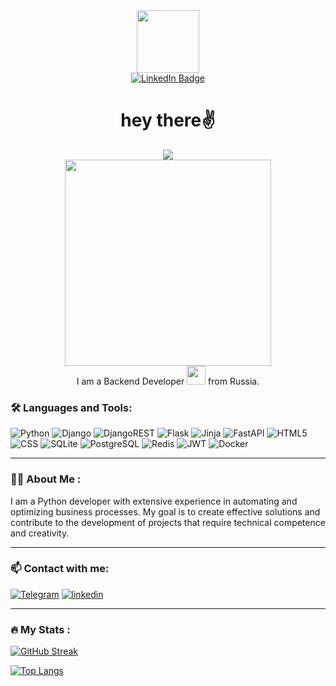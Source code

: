 <div id="header" align="center">
  <img src="https://media.giphy.com/media/v1.Y2lkPTc5MGI3NjExbWl2NnA3ZXNhdmVyMDJ1ZGM3ZjAwY3MwOGJtMHl0YnBscm10eXJheCZlcD12MV9pbnRlcm5hbF9naWZfYnlfaWQmY3Q9cw/Z9Pfqoa4fdnZayauCx/giphy.gif" width="100"/>
</div>
<div id="badges" align="center">
  <a href="https://www.linkedin.com/in/olga-efimovskikh/">
    <img src="https://img.shields.io/badge/LinkedIn-blue?style=for-the-badge&logo=linkedin&logoColor=white" alt="LinkedIn Badge"/>
  </a>
</div>
<div id="body" align="center">
<img src="https://komarev.com/ghpvc/?username=OlyaEf&style=flat-square&color=blue" alt=""/>
<h1>
  hey there✌
</h1> 
</div>
<div align="center">
  <img src="https://media.giphy.com/media/2MyObAHHA7XFntJlVN/giphy.gif"/>
</div>
<div align="center">
<img src="https://media.giphy.com/media/H4ETAwCJs7S9mdrFFW/giphy.gif" width="330" />
</div>
<div id="header" align="center">
I am a Backend Developer <img src="https://media.giphy.com/media/WUlplcMpOCEmTGBtBW/giphy.gif" width="30"> from Russia.
</div>

### :hammer_and_wrench: Languages and Tools:
![Python](https://img.shields.io/badge/Python-3776AB?style=for-the-badge&logo=python&logoColor=white) ![Django](https://img.shields.io/badge/Django-092E20?style=for-the-badge&logo=django&logoColor=white) ![DjangoREST](https://img.shields.io/badge/DJANGO-REST-ff1709?style=for-the-badge&logo=django&logoColor=white&color=ff1709&labelColor=gray) ![Flask](https://img.shields.io/badge/Flask-000000?style=for-the-badge&logo=flask&logoColor=white) ![Jinja](https://img.shields.io/badge/jinja-white.svg?style=for-the-badge&logo=jinja&logoColor=black) ![FastAPI](https://img.shields.io/badge/FastAPI-005571?style=for-the-badge&logo=fastapi) ![HTML5](https://img.shields.io/badge/HTML5-E34F26?style=for-the-badge&logo=html5&logoColor=white) ![CSS](https://img.shields.io/badge/CSS-239120?&style=for-the-badge&logo=css3&logoColor=white) ![SQLite](https://img.shields.io/badge/SQLite-07405E?style=for-the-badge&logo=sqlite&logoColor=white) ![PostgreSQL](https://img.shields.io/badge/PostgreSQL-316192?style=for-the-badge&logo=postgresql&logoColor=white) ![Redis](https://img.shields.io/badge/redis-%23DD0031.svg?style=for-the-badge&logo=redis&logoColor=white) ![JWT](https://img.shields.io/badge/JWT-black?style=for-the-badge&logo=JSON%20web%20tokens) ![Docker](https://img.shields.io/badge/Docker-3776AB?style=for-the-badge&logo=docker&logoColor=white) 

---

### :woman_technologist: About Me :
I am a Python developer with extensive experience in automating and optimizing business processes. 
My goal is to create effective solutions and contribute to the development of projects that require technical competence and creativity.

---
### 📫 Contact with me:

[![Telegram](https://img.shields.io/badge/-Telegram-090909?style=for-the-badge&logo=telegram&logoColor=27A0D9)](https://t.me/Olya_Efimovskikh)
[![linkedin](https://img.shields.io/badge/-linkedin-090909?style=for-the-badge&logo=linkedin&logoColor=27A0D9)](https://www.linkedin.com/in/olga-efimovskikh/)

---
### :fire: My Stats :

[![GitHub Streak](http://github-readme-streak-stats.herokuapp.com?user=OlyaEf&theme=dark&background=000000)](https://git.io/streak-stats)

[![Top Langs](https://github-readme-stats.vercel.app/api/top-langs/?username=OlyaEf&layout=compact&theme=vision-friendly-dark)](https://github.com/anuraghazra/github-readme-stats)

